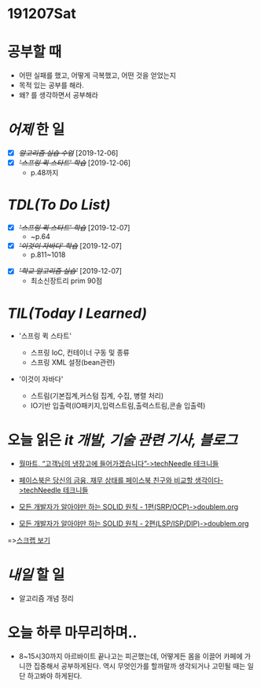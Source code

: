 # 191207Sat

# 공부할 때

- 어떤 실패를 했고, 어떻게 극복했고, 어떤 것을 얻었는지
- 목적 있는 공부를 해라.
- 왜? 를 생각하면서 공부해라

<!-- # 오늘의 _명언_! -->

# _어제_ 한 일

- [x] ~~_알고리즘 실습 수업_~~ [2019-12-06]
- [x] ~~_'스프링 퀵 스타트' 학습_~~ [2019-12-06]
  - p.48까지

# _TDL(To Do List)_

- [x] ~~_'스프링 퀵 스타트' 학습_~~ [2019-12-07]
  - ~p.64
- [x] ~~_'이것이 자바다' 학습_~~ [2019-12-07]
  - p.811~1018

* [x] ~~_'학교 알고리즘 실습'_~~ [2019-12-07]
  - 최소신장트리 prim 90점

# _TIL(Today I Learned)_

- '스프링 퀵 스타트'

  - 스프링 IoC, 컨테이너 구동 및 종류
  - 스프링 XML 설정(bean관련)

- '이것이 자바다'

  - 스트림(기본집계,커스텀 집계, 수집, 병렬 처리)
  - IO기반 입출력(IO패키지,입력스트림,출력스트림,콘솔 입출력)

<!-- # _독서_ 마라톤! -->

<!-- # 개발자라면 _운동_ 은 필수! -->

# 오늘 읽은 _it 개발, 기술 관련 기사, 블로그_

- [월마트, “고객님의 냉장고에 들어가겠습니다”->techNeedle 테크니들](http://techneedle.com/archives/37942)<br>

- [페이스북은 당신의 금융, 재무 상태를 페이스북 친구와 비교할 생각이다->techNeedle 테크니들](http://techneedle.com/archives/37982)

- [모든 개발자가 알아야만 하는 SOLID 원칙 - 1편(SRP/OCP)->doublem.org](http://doublem.org/SOLID_SRP_OCP/)

- [모든 개발자가 알아야만 하는 SOLID 원칙 - 2편(LSP/ISP/DIP)->doublem.org](http://doublem.org/SOLID_LSP_ISP_DIP/)

=>[스크랩 보기](https://github.com/DevLimK1/TIL/blob/master/Scrap/191207Sat_scrap.md)

<!-- # 오늘 _아쉬웠던 점_.. -->

# _내일_ 할 일

- 알고리즘 개념 정리

# 오늘 하루 마무리하며..

- 8~15시30까지 아르바이트 끝나고는 피곤했는데, 어떻게든 몸을 이끌어 카페에 가니깐 집중해서 공부하게된다. 역시 무엇인가를 할까말까 생각되거나 고민될 때는 일단 하고봐야 하게된다.
